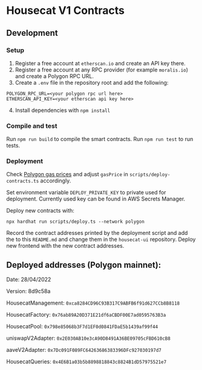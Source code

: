# Housecat V1 Contracts

## Development

### Setup

1. Register a free account at `etherscan.io` and create an API key there.
2. Register a free account at any RPC provider (for example `moralis.io`) and create a Polygon RPC URL.
3. Create a `.env` file in the repository root and add the following:

```
POLYGON_RPC_URL=<your polygon rpc url here>
ETHERSCAN_API_KEY=<your etherscan api key here>
```

4. Install dependencies with `npm install`

### Compile and test

Run `npm run build` to compile the smart contracts.
Run `npm run test` to run tests.

### Deployment

Check [Polygon gas prices](https://polygonscan.com/gastracker) and adjust `gasPrice` in `scripts/deploy-contracts.ts` accordingly.

Set environment variable `DEPLOY_PRIVATE_KEY` to private used for deployment. Currently used key can be found in AWS Secrets Manager.

Deploy new contracts with:

```
npx hardhat run scripts/deploy.ts --network polygon
```

Record the contract addresses printed by the deployment script and add the to this `README.md` and change them in the `housecat-ui`
repository. Deploy new frontend with the new contract addresses.

## Deployed addresses (Polygon mainnet):

Date: 28/04/2022

Version: 8d9c58a

HousecatManagement: `0xca8284CD96C93B317C9ABFB6f91d627CCb8B8118`

HousecatFactory: `0x76ab89A20D371E21df6aCBDF00E7ad0595763B3a`

HousecatPool: `0x798e85068b3F7d1EF0d0841FDaE5b1439af99f44`

uniswapV2Adapter: `0x2E030AB10e3cA90D8491A36BE09705cFBD610cB8`

aaveV2Adapter: `0x7Dc091F089FC64263686383396DFc927030197d7`

HousecatQueries: `0x4E6B1a03b5b8898818843c8824B1dD57975521e7`


